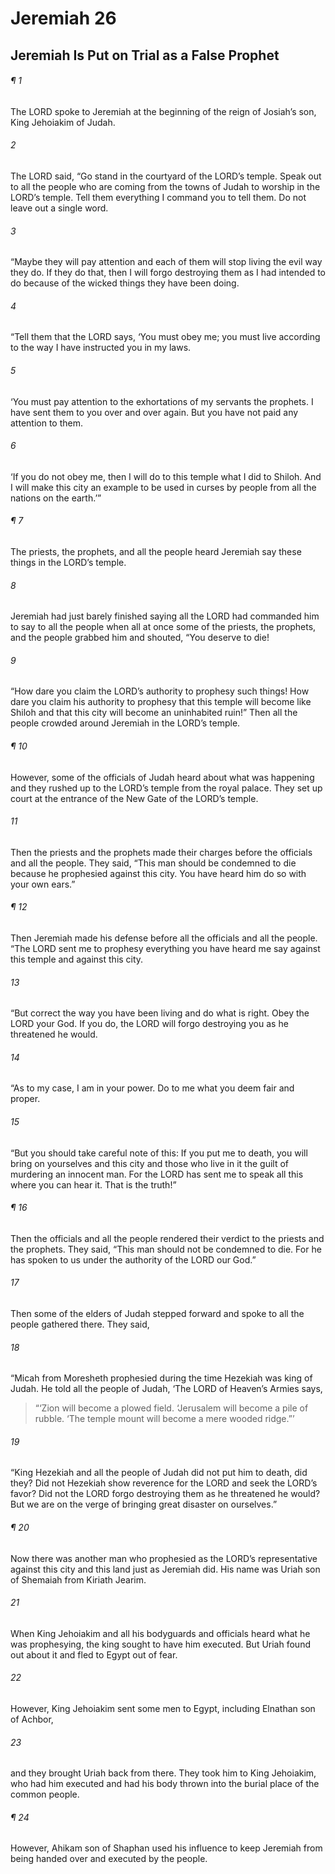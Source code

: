 # Jeremiah 26
## Jeremiah Is Put on Trial as a False Prophet
###### ¶ 1
The LORD spoke to Jeremiah at the beginning of the reign of Josiah’s son, King Jehoiakim of Judah.
###### 2
The LORD said, “Go stand in the courtyard of the LORD’s temple. Speak out to all the people who are coming from the towns of Judah to worship in the LORD’s temple. Tell them everything I command you to tell them. Do not leave out a single word.
###### 3
“Maybe they will pay attention and each of them will stop living the evil way they do. If they do that, then I will forgo destroying them as I had intended to do because of the wicked things they have been doing.
###### 4
“Tell them that the LORD says, ‘You must obey me; you must live according to the way I have instructed you in my laws.
###### 5
‘You must pay attention to the exhortations of my servants the prophets. I have sent them to you over and over again. But you have not paid any attention to them.
###### 6
‘If you do not obey me, then I will do to this temple what I did to Shiloh. And I will make this city an example to be used in curses by people from all the nations on the earth.’”
###### ¶ 7
The priests, the prophets, and all the people heard Jeremiah say these things in the LORD’s temple.
###### 8
Jeremiah had just barely finished saying all the LORD had commanded him to say to all the people when all at once some of the priests, the prophets, and the people grabbed him and shouted, “You deserve to die!
###### 9
“How dare you claim the LORD’s authority to prophesy such things! How dare you claim his authority to prophesy that this temple will become like Shiloh and that this city will become an uninhabited ruin!” Then all the people crowded around Jeremiah in the LORD’s temple.
###### ¶ 10
However, some of the officials of Judah heard about what was happening and they rushed up to the LORD’s temple from the royal palace. They set up court at the entrance of the New Gate of the LORD’s temple.
###### 11
Then the priests and the prophets made their charges before the officials and all the people. They said, “This man should be condemned to die because he prophesied against this city. You have heard him do so with your own ears.”
###### ¶ 12
Then Jeremiah made his defense before all the officials and all the people. “The LORD sent me to prophesy everything you have heard me say against this temple and against this city.
###### 13
“But correct the way you have been living and do what is right. Obey the LORD your God. If you do, the LORD will forgo destroying you as he threatened he would.
###### 14
“As to my case, I am in your power. Do to me what you deem fair and proper.
###### 15
“But you should take careful note of this: If you put me to death, you will bring on yourselves and this city and those who live in it the guilt of murdering an innocent man. For the LORD has sent me to speak all this where you can hear it. That is the truth!”
###### ¶ 16
Then the officials and all the people rendered their verdict to the priests and the prophets. They said, “This man should not be condemned to die. For he has spoken to us under the authority of the LORD our God.”
###### 17
Then some of the elders of Judah stepped forward and spoke to all the people gathered there. They said,
###### 18
“Micah from Moresheth prophesied during the time Hezekiah was king of Judah. He told all the people of Judah, ‘The LORD of Heaven’s Armies says,
> “‘Zion will become a plowed field.
> ‘Jerusalem will become a pile of rubble.
> ‘The temple mount will become a mere wooded ridge.”’
###### 19
“King Hezekiah and all the people of Judah did not put him to death, did they? Did not Hezekiah show reverence for the LORD and seek the LORD’s favor? Did not the LORD forgo destroying them as he threatened he would? But we are on the verge of bringing great disaster on ourselves.”
###### ¶ 20
Now there was another man who prophesied as the LORD’s representative against this city and this land just as Jeremiah did. His name was Uriah son of Shemaiah from Kiriath Jearim.
###### 21
When King Jehoiakim and all his bodyguards and officials heard what he was prophesying, the king sought to have him executed. But Uriah found out about it and fled to Egypt out of fear.
###### 22
However, King Jehoiakim sent some men to Egypt, including Elnathan son of Achbor,
###### 23
and they brought Uriah back from there. They took him to King Jehoiakim, who had him executed and had his body thrown into the burial place of the common people.
###### ¶ 24
However, Ahikam son of Shaphan used his influence to keep Jeremiah from being handed over and executed by the people.
